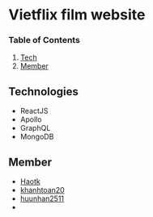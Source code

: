 # **Vietflix film website**

### Table of Contents
1. [Tech](#tech)
2. [Member](#member)


## Technologies <a name="tech"><a/>
- ReactJS
- Apollo
- GraphQL
- MongoDB

## Member <a name="member"></a>
- [Haotk](https://github.com/Haotk)
- [khanhtoan20](https://github.com/khanhtoan20)
- [huunhan2511](https://github.com/huunhan2511)
-
